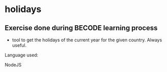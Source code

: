 # holidays

## Exercise done during BECODE learning process

-  tool to get the holidays of the current year for the given country. Always useful.

Language used:

NodeJS
